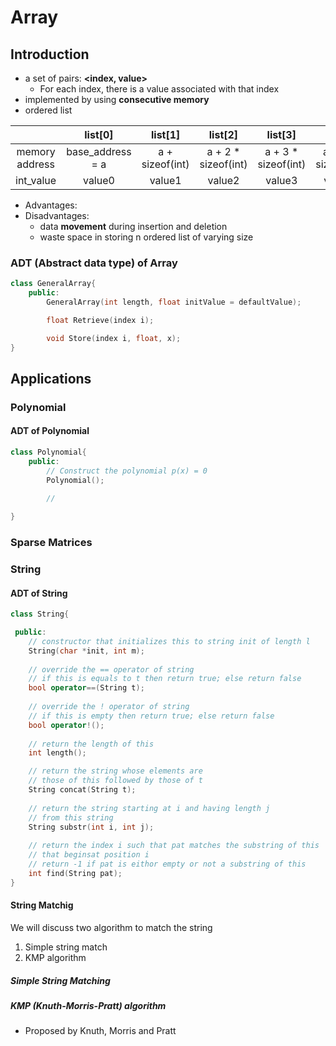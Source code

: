 # Array
## Introduction
* a set of pairs: **<index, value>**
  * For each index, there is a value associated with that index
* implemented by using **consecutive memory**
* ordered list

|    | list[0] | list[1] | list[2] | list[3] | list[4] | list[5] |
|:----:|:----:|:----:|:----:|:----:|:----:|:----:|
| memory address   | base_address = a   | a + sizeof(int)   | a + 2 * sizeof(int)   | a + 3 * sizeof(int) | a + 4 * sizeof(int) | a + 5 * sizeof(int)|
| int_value | value0 | value1 | value2 | value3 | value4 |  value5  |

* Advantages:
* Disadvantages:
  * data **movement** during insertion and deletion
  * waste space in storing n ordered list of varying size

### ADT (Abstract data type) of Array
```C++
class GeneralArray{
    public:
        GeneralArray(int length, float initValue = defaultValue);

        float Retrieve(index i);

        void Store(index i, float, x);
}
```
## Applications
### Polynomial
#### ADT of Polynomial 
```C++
class Polynomial{
    public:
        // Construct the polynomial p(x) = 0
        Polynomial();
        
        //

}
```
### Sparse Matrices

### String
#### ADT of String

```C++
class String{

 public:
    // constructor that initializes this to string init of length l
    String(char *init, int m);
    
    // override the == operator of string
    // if this is equals to t then return true; else return false
    bool operator==(String t);
    
    // override the ! operator of string
    // if this is empty then return true; else return false
    bool operator!();
    
    // return the length of this
    int length();

    // return the string whose elements are
    // those of this followed by those of t
    String concat(String t);
    
    // return the string starting at i and having length j 
    // from this string
    String substr(int i, int j);
    
    // return the index i such that pat matches the substring of this
    // that beginsat position i
    // return -1 if pat is eithor empty or not a substring of this
    int find(String pat);
}

```
#### String Matchig
We will discuss two algorithm to match the string
1. Simple string match
2. KMP algorithm
##### Simple String Matching
##### KMP (Knuth-Morris-Pratt) algorithm
* Proposed by Knuth, Morris and Pratt
